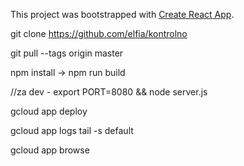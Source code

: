This project was bootstrapped with [Create React App](https://github.com/facebook/create-react-app).

git clone https://github.com/elfia/kontrolno

git pull --tags origin master

npm install -> npm run build

//za dev - export PORT=8080 && node server.js

gcloud app deploy

gcloud app logs tail -s default

gcloud app browse
